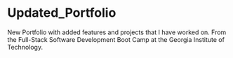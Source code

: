 # Updated_Portfolio
New Portfolio with added features and projects that I have worked on. From the Full-Stack Software Development Boot Camp at the Georgia Institute of Technology.
